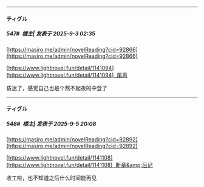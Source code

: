 ﻿
*****

####  ティグル  
##### 547#         楼主| 发表于 2025-9-3 02:35

[https://masiro.me/admin/novelReading?cid=92866](https://masiro.me/admin/novelReading?cid=92866)

[https://www.lightnovel.fun/detail/1141094](https://www.lightnovel.fun/detail/1141094)  尾声

昏迷了，感觉自己也是个熬不起夜的中登了


*****

####  ティグル  
##### 548#         楼主| 发表于 2025-9-5 20:08

[https://masiro.me/admin/novelReading?cid=92892](https://masiro.me/admin/novelReading?cid=92892)

[https://www.lightnovel.fun/detail/1141108](https://www.lightnovel.fun/detail/1141108)  断章&amp;后记

收工啦，也不知道之后什么时间能再见

